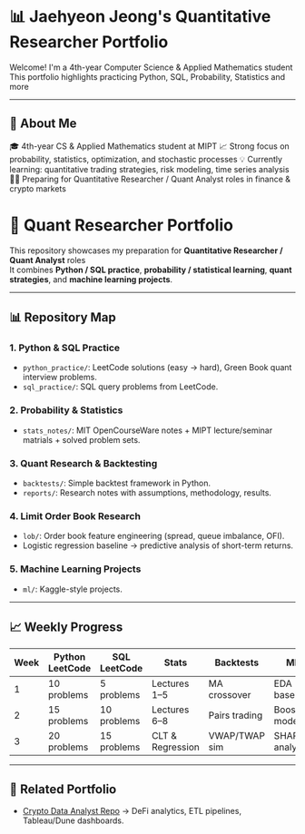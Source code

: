 # 📊 Jaehyeon Jeong's Quantitative Researcher Portfolio

Welcome! I'm a 4th-year Computer Science & Applied Mathematics student This portfolio highlights practicing Python, SQL, Probability, Statistics and more

---

## 🧠 About Me

🎓 4th-year CS & Applied Mathematics student at MIPT
📈 Strong focus on probability, statistics, optimization, and stochastic processes
💡 Currently learning: quantitative trading strategies, risk modeling, time series analysis
🧑‍💻 Preparing for Quantitative Researcher / Quant Analyst roles in finance & crypto markets


# 🧮 Quant Researcher Portfolio

This repository showcases my preparation for **Quantitative Researcher / Quant Analyst** roles  
It combines **Python / SQL practice**, **probability / statistical learning**, **quant strategies**, and **machine learning projects**.

---

## 📊 Repository Map

### 1. Python & SQL Practice
- `python_practice/`: LeetCode solutions (easy → hard), Green Book quant interview problems.
- `sql_practice/`: SQL query problems from LeetCode.

### 2. Probability & Statistics 
- `stats_notes/`: MIT OpenCourseWare notes + MIPT lecture/seminar matrials  + solved problem sets.

### 3. Quant Research & Backtesting
- `backtests/`: Simple backtest framework in Python.
- `reports/`: Research notes with assumptions, methodology, results.

### 4. Limit Order Book Research
- `lob/`: Order book feature engineering (spread, queue imbalance, OFI).
- Logistic regression baseline → predictive analysis of short-term returns.

### 5. Machine Learning Projects
- `ml/`: Kaggle-style projects.

---

## 📈 Weekly Progress

| Week | Python LeetCode | SQL LeetCode | Stats | Backtests | ML | Notes |
|------|-----------------|--------------|-------|-----------|----|-------|
| 1    | 10 problems     | 5 problems   | Lectures 1–5 | MA crossover | EDA baseline | - |
| 2    | 15 problems     | 10 problems  | Lectures 6–8 | Pairs trading | Boosting model | - |
| 3    | 20 problems     | 15 problems  | CLT & Regression | VWAP/TWAP sim | SHAP analysis | LOB draft |

---

## 🔗 Related Portfolio
- [Crypto Data Analyst Repo](https://github.com/yourusername/crypto-data-analyst) → DeFi analytics, ETL pipelines, Tableau/Dune dashboards.
